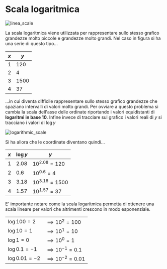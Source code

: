 # Scala logaritmica  

![linea_scale](https://github.com/user-attachments/assets/33b4490a-53cd-4714-b258-ddf31a0a3bba)

La scala logaritmica viene utilizzata per rappresentare sullo stesso grafico grandezze molto piccole e grandezze molto grandi. Nel caso in figura si ha una serie di questo tipo...  

| $x$ | $y$  |
| --- | ---- |
| 1   | 120  |
| 2   | 4    |
| 3   | 1500 |
| 4   | 37   |

...in cui diventa difficile rappresentare sullo stesso grafico grandezze che spaziano intervalli di valori molto grandi. Per ovviare a questo problema si cambia la scala dell'asse delle ordinate riportando i valori equidistanti di **logaritmi in base 10**. Infine invece di tracciare sul grafico i valori reali di $y$ si tracciano i valori di $\log y$  

![logarithmic_scale](https://github.com/user-attachments/assets/fda68088-43ee-43aa-8fc1-f3bc4138af7d)  

Si ha allora che le coordinate diventano quindi...  

| $x$ | $\log y$ | $y$                |
| --- | -------- | ------------------ |
| 1   | 2.08     | $10^{2.08} = 120$  |
| 2   | 0.6      | $10^{0.6} = 4$     |
| 3   | 3.18     | $10^{3.18} = 1500$ |
| 4   | 1.57     | $10^{1.57} = 37$   |


E' importante notare come la scala logaritmica permetta di ottenere una scala lineare per valori che altrimenti  crescono in modo esponenziale.  

|                   |                           |
| ----------------- | ------------------------- |
| $\log  100 = 2$   | $\implies 10^2 = 100$     |
| $\log  10 = 1$    | $\implies 10^1 = 10$      |
| $\log  1 = 0$     | $\implies 10^0 = 1$       |
| $\log  0.1 = -1$  | $\implies 10^{-1} = 0.1$  |
| $\log  0.01 = -2$ | $\implies 10^{-2} = 0.01$ |